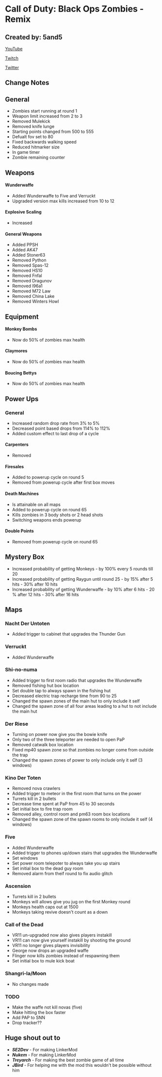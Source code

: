 # Call of Duty: Black Ops Zombies - Remix

## Created by: 5and5

[YouTube](https://www.youtube.com/user/Zomb0s4life)

[Twitch](https://twitch.tv/5and5)

[Twitter](https://twitter.com/5and55)

## Change Notes

## General
* Zombies start running at round 1
* Weapon limit increased from 2 to 3
* Removed Mulekick
* Removed knife lunge
* Starting points changed from 500 to 555
* Defualt fov set to 80
* Fixed backwards walking speed
* Reduced hitmarker size
* In game timer
* Zombie remaining counter

## Weapons
#### Wunderwaffe
* Added Wunderwaffe to Five and Verruckt
* Upgraded version max kills increased from 10 to 12
#### Explosive Scaling
* Increased
#### General Weapons
* Added PPSH
* Added AK47
* Added Stoner63
* Removed Python
* Removed Spas-12
* Removed HS10
* Removed Fnfal
* Removed Dragunov
* Removed l96a1
* Removed M72 Law
* Removed China Lake
* Removed Winters Howl

## Equipment
#### Monkey Bombs
* Now do 50% of zombies max health
#### Claymores
* Now do 50% of zombies max health
#### Boucing Bettys
* Now do 50% of zombies max health

## Power Ups
### General
* Increased random drop rate from 3% to 5%
* Decreased point based drops from 114% to 112%
* Added custom effect to last drop of a cycle
#### Carpenters
* Removed
#### Firesales
* Added to powerup cycle on round 5
* Removed from powerup cycle after first box moves
#### Death Machines
* Is attainable on all maps
* Added to powerup cycle on round 65
* Kills zombies in 3 body shots or 2 head shots
* Switching weapons ends powerup
#### Double Points
* Removed from powerup cycle on round 65

## Mystery Box
* Increased probability of getting Monkeys - by 100% every 5 rounds till 20
* Increased probability of getting Raygun until round 25 - by 15% after 5 hits - 30% after 10 hits
* Increased probability of getting Wunderwaffe - by 10% after 6 hits - 20 % after 12 hits - 30% after 16 hits

## Maps
### Nacht Der Untoten
* Added trigger to cabinet that upgrades the Thunder Gun
### Verruckt
* Added Wunderwaffe
### Shi-no-numa
* Added trigger to first room radio that upgrades the Wunderwaffe
* Removed fishing hut box location
* Set double tap to always spawn in the fishing hut
* Decreased electric trap recharge time from 90 to 25
* Changed the spawn zones of the main hut to only include it self
* Changed the spawn zone of all four areas leading to a hut to not include the main hut
### Der Riese
* Turning on power now give you the bowie knife
* Only two of the three teleporter are needed to open PaP
* Removed catwalk box location
* Fixed mp40 spawn zone so that zombies no longer come from outside the trap
* Changed the spawn zones of power to only include only it self (3 windows)
### Kino Der Toten
* Removed nova crawlers
* Added trigger to meteor in the first room that turns on the power
* Turrets kill in 2 bullets
* Decrease time spent at PaP from 45 to 30 seconds
* Set initial box to fire trap room
* Removed alley, control room and pm63 room box locations
* Changed the spawn zone of the spawn rooms to only include it self (4 windows)
### Five
* Added Wunderwaffe
* Added trigger to phones up/down stairs that upgrades the Wunderwaffe
* Set windows
* Set power room telepoter to always take you up stairs
* Set initial box to the dead guy room
* Removed alarm from theif round to fix audio glitch
### Ascension
* Turrets kill in 2 bullets
* Monkeys will allows give you jug on the first Monkey round
* Monkeys health caps out at 1500
* Monkeys taking revive doesn't count as a down
### Call of the Dead
* VR11 un-upgraded now also gives players instakill
* VR11 can now give yourself instakill by shooting the ground
* VR11 no longer gives players invisibility
* George now drops an upgraded waffe
* Flinger now kills zombies instead of respawning them
* Set initial box to mule kick boat
### Shangri-la/Moon
* No changes made

### TODO
* Make the waffe not kill novas (five)
* Make hitting the box faster
* Add PAP to SNN
* Drop tracker??


## Huge shout out to
* **_SE2Dev_** - For making LinkerMod
* **_Nukem_** - For making LinkerMod
* **_Treyarch_** - For making the best zombie game of all time
* **_JBird_** - For helping me with the mod this wouldn't be possible without him


